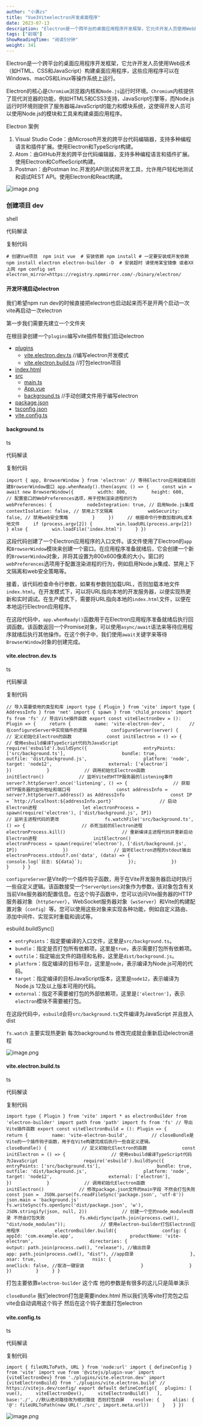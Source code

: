 ```yaml
---
author: "小满zs"
title: "Vue3Viteelectron开发桌面程序"
date: 2023-07-13
description: "Electron是一个跨平台的桌面应用程序开发框架，它允许开发人员使用Web技术（如HTML、CSS和JavaScript）构建桌面应用程序，这些应用程序可以在Windows、macOS和Linux等"
tags: ["前端"]
ShowReadingTime: "阅读5分钟"
weight: 341
---
```

Electron是一个跨平台的桌面应用程序开发框架，它允许开发人员使用Web技术（如HTML、CSS和JavaScript）构建桌面应用程序，这些应用程序可以在Windows、macOS和Linux等操作系统上运行。

Electron的核心是`Chromium`浏览器内核和`Node.js`运行时环境。`Chromium`内核提供了现代浏览器的功能，例如HTML5和CSS3支持，JavaScript引擎等，而Node.js运行时环境则提供了服务器端JavaScript的能力和模块系统，这使得开发人员可以使用Node.js的模块和工具来构建桌面应用程序。

Electron 案例

1.  Visual Studio Code：由Microsoft开发的跨平台代码编辑器，支持多种编程语言和插件扩展。使用Electron和TypeScript构建。
2.  Atom：由GitHub开发的跨平台代码编辑器，支持多种编程语言和插件扩展。使用Electron和CoffeeScript构建。
3.  Postman：由Postman Inc.开发的API测试和开发工具，允许用户轻松地测试和调试REST API。使用Electron和React构建。

![image.png](https://p3-juejin.byteimg.com/tos-cn-i-k3u1fbpfcp/7619b1ae11e04148a86aa462b2cc8121~tplv-k3u1fbpfcp-zoom-in-crop-mark:1512:0:0:0.awebp?)

### 创建项目 dev

shell

 代码解读

复制代码

`# 创建Vue项目  npm init vue  # 安装依赖 npm install # 一定要安装成开发依赖 npm install electron electron-builder -D  # 安装超时 请使用某宝镜像 或者XX上网 npm config set electron_mirror=https://registry.npmmirror.com/-/binary/electron/`

#### 开发环境启动electron

我们希望npm run dev的时候直接把electron也启动起来而不是开两个启动一次vite再启动一次electron

第一步我们需要先建立一个文件夹

在根目录创建一个`plugins`编写vite插件帮我们启动electron

*   [plugins](#plugin "#plugin")
    *   [vite.electron.dev.ts](#dev "#dev") //编写electron开发模式
    *   [vite.electron.build.ts](#dev "#dev") //打包electron项目
*   [index.html](#plugin "#plugin")
*   [src](#src "#src")
    *   [main.ts](#main "#main")
    *   [App.vue](#App "#App")
    *   [background.ts](#background "#background") //手动创建文件用于编写electron
*   [package.json](#main "#main")
*   [tsconfig.json](#main "#main")
*   [vite.config.ts](#main "#main")

#### background.ts

ts

 代码解读

复制代码

`import { app, BrowserWindow } from 'electron' // 等待Electron应用就绪后创建BrowserWindow窗口 app.whenReady().then(async () => {     const win = await new BrowserWindow({         width: 800,         height: 600,         // 配置窗口的WebPreferences选项，用于控制渲染进程的行为         webPreferences: {             nodeIntegration: true, // 启用Node.js集成             contextIsolation: false, // 禁用上下文隔离             webSecurity: false, // 禁用web安全策略         }     })     // 根据命令行参数加载URL或本地文件     if (process.argv[2]) {         win.loadURL(process.argv[2])     } else {         win.loadFile('index.html')     } })`

这段代码创建了一个Electron应用程序的入口文件。该文件使用了Electron的`app`和`BrowserWindow`模块来创建一个窗口。在应用程序准备就绪后，它会创建一个新的`BrowserWindow`对象，并将其设置为800x600像素的大小。窗口的`webPreferences`选项用于配置渲染进程的行为，例如启用Node.js集成、禁用上下文隔离和web安全策略等。

接着，该代码检查命令行参数，如果有参数则加载URL，否则加载本地文件`index.html`。在开发模式下，可以将URL指向本地的开发服务器，以便实现热更新和实时调试。在生产模式下，需要将URL指向本地的`index.html`文件，以便在本地运行Electron应用程序。

在这段代码中，`app.whenReady()`函数用于在Electron应用程序准备就绪后执行回调函数。该函数返回一个Promise对象，可以使用`async/await`语法来等待应用程序就绪后执行其他操作。在这个例子中，我们使用`await`关键字来等待`BrowserWindow`对象的创建完成。

#### vite.electron.dev.ts

ts

 代码解读

复制代码

``// 导入需要使用的类型和库 import type { Plugin } from 'vite' import type { AddressInfo } from 'net' import { spawn } from 'child_process' import fs from 'fs' // 导出Vite插件函数 export const viteElectronDev = (): Plugin => {     return {         name: 'vite-electron-dev',         // 在configureServer中实现插件的逻辑         configureServer(server) {             // 定义初始化Electron的函数             const initElectron = () => {                 // 使用esbuild编译TypeScript代码为JavaScript                 require('esbuild').buildSync({                     entryPoints: ['src/background.ts'],                     bundle: true,                     outfile: 'dist/background.js',                     platform: 'node',                     target: 'node12',                     external: ['electron']                 })             }             // 调用初始化Electron函数             initElectron()             // 监听Vite的HTTP服务器的listening事件             server?.httpServer?.once('listening', () => {                 // 获取HTTP服务器的监听地址和端口号                 const addressInfo = server?.httpServer?.address() as AddressInfo                 const IP = `http://localhost:${addressInfo.port}`                 // 启动Electron进程                 let electronProcess = spawn(require('electron'), ['dist/background.js', IP])                 // 监听主进程代码的更改                 fs.watchFile('src/background.ts', () => {                     // 杀死当前的Electron进程                     electronProcess.kill()                     // 重新编译主进程代码并重新启动Electron进程                     initElectron()                     electronProcess = spawn(require('electron'), ['dist/background.js', IP])                 })                 // 监听Electron进程的stdout输出                 electronProcess.stdout?.on('data', (data) => {                     console.log(`日志: ${data}`);                 });             })         }     } }``

`configureServer`是Vite的一个插件钩子函数，用于在Vite开发服务器启动时执行一些自定义逻辑。该函数接受一个`ServerOptions`对象作为参数，该对象包含有关当前Vite服务器的配置信息。在这个钩子函数中，您可以访问Vite服务器的HTTP服务器对象（`httpServer`），WebSocket服务器对象（`wsServer`）和Vite的构建配置对象（`config`）等。您可以使用这些对象来实现各种功能，例如自定义路由、添加中间件、实现实时重载和调试等。

esbuild.buildSync()

*   `entryPoints`：指定要编译的入口文件，这里是`src/background.ts`。
*   `bundle`：指定是否打包所有依赖项，这里是`true`，表示需要打包所有依赖项。
*   `outfile`：指定输出文件的路径和名称，这里是`dist/background.js`。
*   `platform`：指定编译的目标平台，这里是`node`，表示编译为Node.js可用的代码。
*   `target`：指定编译的目标JavaScript版本，这里是`node12`，表示编译为Node.js 12及以上版本可用的代码。
*   `external`：指定不需要被打包的外部依赖项，这里是`['electron']`，表示`electron`模块不需要被打包。

在这段代码中，`esbuild`会将`src/background.ts`文件编译为JavaScript 并且放入dist

`fs.watch` 主要实现热更新 每次background.ts 修改完成就会重新启动electron进程

![image.png](https://p1-juejin.byteimg.com/tos-cn-i-k3u1fbpfcp/20b73130bc3a4454a1abb6c5aea5ce2e~tplv-k3u1fbpfcp-zoom-in-crop-mark:1512:0:0:0.awebp?)

#### vite.electron.build.ts

ts

 代码解读

复制代码

`import type { Plugin } from 'vite' import * as electronBuilder from 'electron-builder' import path from 'path' import fs from 'fs' // 导出Vite插件函数 export const viteElectronBuild = (): Plugin => {     return {         name: 'vite-electron-build',         // closeBundle是Vite的一个插件钩子函数，用于在Vite构建完成后执行一些自定义逻辑。         closeBundle() {             // 定义初始化Electron的函数             const initElectron = () => {                 // 使用esbuild编译TypeScript代码为JavaScript                 require('esbuild').buildSync({                     entryPoints: ['src/background.ts'],                     bundle: true,                     outfile: 'dist/background.js',                     platform: 'node',                     target: 'node12',                     external: ['electron'],                 })             }             // 调用初始化Electron函数             initElectron()             // 修改package.json文件的main字段 不然会打包失败             const json =  JSON.parse(fs.readFileSync('package.json', 'utf-8'))              json.main = 'background.js'             fs.writeSync(fs.openSync('dist/package.json', 'w'), JSON.stringify(json, null, 2))             // 创建一个空的node_modules目录 不然会打包失败             fs.mkdirSync(path.join(process.cwd(), "dist/node_modules"));             // 使用electron-builder打包Electron应用程序             electronBuilder.build({                 config: {                     appId: 'com.example.app',                     productName: 'vite-electron',                     directories: {                         output: path.join(process.cwd(), "release"), //输出目录                         app: path.join(process.cwd(), "dist"), //app目录                     },                     asar: true,                     nsis: {                         oneClick: false, //取消一键安装                     }                 }             })         }     } }`

打包主要依靠`electron-builder` 这个库 他的参数是有很多的这儿只是简单演示

`closeBundle` 我们electron打包是需要index.html 所以我们先等vite打完包之后vite会自动调用这个钩子 然后在这个钩子里面打包electron

#### vite.config.ts

ts

 代码解读

复制代码

`import { fileURLToPath, URL } from 'node:url' import { defineConfig } from 'vite' import vue from '@vitejs/plugin-vue' import {viteElectronDev} from './plugins/vite.electron.dev' import {viteElectronBuild} from './plugins/vite.electron.build' // https://vitejs.dev/config/ export default defineConfig({   plugins: [     vue(),     viteElectronDev(),     viteElectronBuild()   ],   base:'./', //默认绝对路径改为相对路径 否则打包白屏   resolve: {     alias: {       '@': fileURLToPath(new URL('./src', import.meta.url))     }   } })`

![image.png](https://p6-juejin.byteimg.com/tos-cn-i-k3u1fbpfcp/4112829a8f434ec2b4baf8eb11bbe0e4~tplv-k3u1fbpfcp-zoom-in-crop-mark:1512:0:0:0.awebp?)